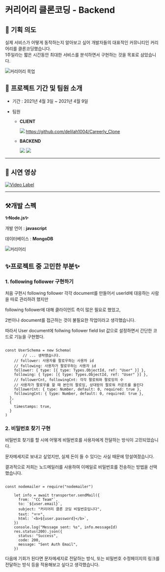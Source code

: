 # 커리어리 클론코딩 - Backend <br>

## 🤔 기획 의도
실제 서비스가 어떻게 동작하는지 알아보고 싶어 개발자들의 대표적인 커뮤니티인 커리어리를 클론코딩했습니다.<br>
1주일라는 짧은 시간동안 최대한 서비스를 분석하면서 구현하는 것을 목표로 삼았습니다.<br>

![커리어리 목업](https://user-images.githubusercontent.com/71073823/120266720-7156b180-c2dd-11eb-8b78-6318d87ef133.jpg)

## 📌 프로젝트 기간 및 팀원 소개
- 기간 : 2021년 4월 3일 ~ 2021년 4월 9일

- 팀원
  - **CLIENT**
    
    ![](https://img.shields.io/badge/ReactNative-이다은-red?style=for-the-badge)
    https://github.com/delilah1004/Careerly_Clone
    
  - **BACKEND** 
     
     ![](https://img.shields.io/badge/Node.js-금교석-blue?style=for-the-badge)
     ![](https://img.shields.io/badge/Node.js-박현준-blue?style=for-the-badge)
<hr>

## 🎥 시연 영상
[![Video Label](http://img.youtube.com/vi/CHOEWGQJMfU/0.jpg)](https://www.youtube.com/watch?v=CHOEWGQJMfU)
<hr>

## ⚒️개발 스펙
**✨Node.js✨**<br>

개발 언어 : **javascript**

데이터베이스 : **MongoDB**

![커리어리](https://user-images.githubusercontent.com/57718605/120266994-078ad780-c2de-11eb-82eb-f408464e811c.PNG)

## ✨프로젝트 중 고민한 부분✨
### 1. following follower 구현하기

처음 구현시 following follower 각각 document를 만들어서 userId에 대응하는 사람을 따로 관리하려 했지만 

following follower에 대해 클라이언트 측이 많은 필요로 했었고, 

2번이나 document를 접근하는 것이 불필요한 작업이라고 생각했습니다. 

따라서 User document에 follwing follower field list 값으로 설정하면서 간단한 코드로 기능을 구현했다.

```tsx

const UserSchema = new Schema(
		// ... 생략했습니다.
    // follower: 사용자를 팔로우하는 사용자 id
    // following: 사용자가 팔로우하는 사용자 id
    follower: { type: [{ type: Types.ObjectId, ref: "User" }] },
    following: { type: [{ type: Types.ObjectId, ref: "User" }] },
    // followerCnt, followingCnt: 각각 팔로워와 팔로잉의 수
    // 사용자가 팔로우를 할 때 본인의 팔로잉, 상대방의 팔로워 카운트를 올린다
    followerCnt: { type: Number, default: 0, required: true },
    followingCnt: { type: Number, default: 0, required: true },
  },
  {
    timestamps: true,
  }
)
```

### 2. 비밀번호 찾기 구현
비밀번호 찾기를 할 시에 어떻게 비밀번호를 사용자에게 전달하는 방식이 고민되었습니다.

문자메세지로 보내고 싶었지만, 실제 돈이 들 수 있다는 사실 때문에 망설여졌습니다.

결과적으로 저희는 노드메일러를 사용하여 이메일로 비밀번호를 전송하는 방법을 선택했습니다.

```tsx

const nodemailer = require("nodemailer")

    let info = await transporter.sendMail({
      from: `"CC Team"`,
      to: `${user.email}`,
      subject: "커리어리 클론 코딩 비밀번호입니다",
      text: "ㅠㅠ",
      html: `<b>${user.password}</b>`,
    })
    console.log("Message sent: %s", info.messageId)
    res.status(200).json({
      status: "Success",
      code: 200,
      message: "Sent Auth Email",
    })
```

다음에 기회가 된다면 문자메세지로 전달하는 방식, 또는 비밀번호 수정페이지의 링크를 전달하는 방식 등을
적용해보고 싶다고 생각했습니다.


<!-- start with
node server.js

insomnia, postman 사용 시
Header 
Authorization / Bearer token


git bash로 서버에서 실행
pm2 start server.js

종료
pm2 delete 0

로그 찍기
pm2 log

가동 확인
ps -ef | grep 'server.js' -->
